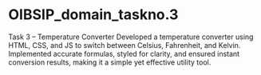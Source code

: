 # OIBSIP_domain_taskno.3
Task 3 – Temperature Converter Developed a temperature converter using HTML, CSS, and JS to switch between Celsius, Fahrenheit, and Kelvin. Implemented accurate formulas, styled for clarity, and ensured instant conversion results, making it a simple yet effective utility tool.
